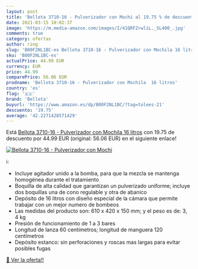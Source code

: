 ```yaml
---
layout: post
title: 'Bellota 3710-16 - Pulverizador con Mochi al 19.75 % de descuento'
date: 2021-03-15 10:02:37
image: 'https://m.media-amazon.com/images/I/41QRF2rwliL._SL400_.jpg'
comments: true
category: ofertas
author: ring
slug: 'B00F2NL1BC-es Bellota 3710-16 - Pulverizador con Mochila 16 litros'
sku: 'B00F2NL1BC-es'
actualPrice: 44.99 EUR
currency: EUR
price: 44.99
comparePrice: 56.06 EUR
prodname: 'Bellota 3710-16 - Pulverizador con Mochila  16 litros'
country: 'es'
flag: '🇪🇸'
brand: 'Bellota'
buyurl: 'https://www.amazon.es/dp/B00F2NL1BC/?tag=tolees-21'
descuento: '19.75'
average: '42.2271428571429'
---
```


Está [Bellota 3710-16 - Pulverizador con Mochila  16 litros](https://www.amazon.es/dp/B00F2NL1BC/?tag=tolees-21) con 19.75 de descuento por 44.99 EUR (original: 56.06 EUR) en el siguiente enlace!

[![Bellota 3710-16 - Pulverizador con Mochi](https://m.media-amazon.com/images/I/41QRF2rwliL._SL400_.jpg)](https://www.amazon.es/dp/B00F2NL1BC/?tag=tolees-21)

ℹ️:

- Incluye agitador unido a la bomba, para que la mezcla se mantenga homogénea durante el tratamiento
- Boquilla de alta calidad que garantizan un pulverizado uniforme; incluye dos boquillas una de cono regulable y otra de abanico
- Depósito de 16 litros con diseño especial de la cámara que permite trabajar con un mejor numero de bombeos
- Las medidas del producto son: 610 x 420 x 150 mm; y el peso es de: 3, 4 kg
- Presión de funcionamiento de 1 a 3 bares
- Longitud de lanza 60 centímetros; longitud de manguera 120 centímetros
- Depósito estanco: sin perforaciones y roscas mas largas para evitar posibles fugas

[🛒 Ver la oferta!!](https://www.amazon.es/dp/B00F2NL1BC/?tag=tolees-21)

